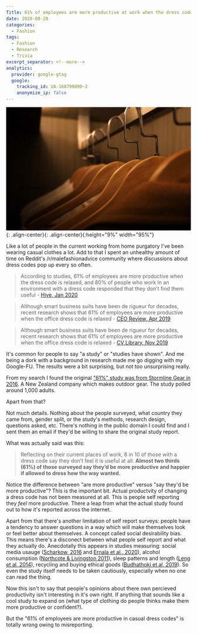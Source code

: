 ```yaml
---
Title: 61% of employees are more productive at work when the dress code is relaxed: a curious case of misreporting
date: 2020-08-28
categories:
  - Fashion
tags:
  - Fashion
  - Research
  - Trivia
excerpt_separator: <!--more-->
analytics:
  provider: google-gtag
  google:
    tracking_id: UA-168799890-2
    anonymize_ip: false
---
```


![image-center](/assets/images/workplace-dress-codes.jpg){: .align-center}{: .align-center}{:height="9%" width="95%"}

Like a lot of people in the current working from home purgatory I've been wearing casual clothes a lot. Add to that I spent an unhealthy amount of time on Reddit's /r/malefashionadvice community where discussions about dress codes pop up every so often.

> According to studies, 61% of employees are more productive when the dress code is relaxed, and 80% of people who work in an environment with a dress code responded that they don’t find them useful - [Hive, Jan 2020](https://hive.com/blog/office-dress-productivity/)

> Although smart business suits have been de rigueur for decades, recent research shows that 61% of employees are more productive when the office dress code is relaxed - [CEO Review, Apr 2019](https://www.ceo-review.com/2019-how-much-influence-do-uniforms-have-on-staff-productivity/)

> Although smart business suits have been de rigueur for decades, recent research shows that 61% of employees are more productive when the office dress code is relaxed - [CV Library, Nov 2019](https://www.cv-library.co.uk/career-advice/work-life/clothes-that-increase-productivity/)

It's common for people to say "a study" or "studies have shown". And me being a dork with a background in research made me go digging with my Google-FU. The results were a bit surprising, but not too unsurprising really.

From my search I found the original ["61%" study was from Stormline Gear in 2016](https://www.stormlinegear.com/news/new-study-dress-code-putting-off-employees/). A New Zealand company which makes outdoor gear. The study polled around 1,000 adults. 

Apart from that? 

Not much details. Nothing about the people surveyed, what country they came from, gender split, or the study's methods, research design, questions asked, etc. There's nothing in the public domain I could find and I sent them an email if they'd be willing to share the original study report.

What was actually said was this:

> Reflecting on their current places of work, 8 in 10 of those with a dress code say they don’t feel it is useful at all. **Almost two thirds (61%) of those surveyed say they’d be more productive and happier if allowed to dress how the way wanted.**

Notice the difference between "are more productive" versus "say they'd be more productive"? This is the important bit. Actual productvity of changing a dress code has not been measured at all. This is people self reporting they _feel_ more productive. There a leap from what the actual study found out to how it's reported across the internet. 

Apart from that there's another limitation of self report surveys: people have a tendency to answer questions in a way which will make themselves look or feel better about themselves. A concept called social desirability bias. This means there's a disconect between what people self report and what they actually do. Anecdotally this appears in studies measuring: social media usauge ([Scharkow, 2016](https://www.tandfonline.com/doi/abs/10.1080/19312458.2015.1118446?journalCode=hcms20) and [Ernala et al., 2020](https://dl.acm.org/doi/10.1145/3313831.3376435)), alcohol consumption ([Northcote & Livingston 2011](https://doi.org/10.1093/alcalc/agr138)), sleep patterns and length ([Leng et al, 2014](https://www.ncbi.nlm.nih.gov/pmc/articles/PMC3988958/)), recycling and buying ethical goods ([Budhathoki et al, 2019](https://doi.org/10.3126/qjmss.v1i2.27446)). So even the study itself needs to be taken cautiously, especially when no one can read the thing.

Now this isn't to say that people's opinions about there own percieved productivity isn't interesting in it's own right. If anything that sounds like a cool study to expand on (what type of clothing do people thinks make them more productive or confident?). 

But the "61% of employees are more productive in casual dress codes" is totally wrong owing to misreporting. 

